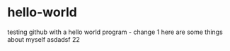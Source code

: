 # hello-world
testing github with a hello world program - change 1
here are some things about myself
asdadsf
22
